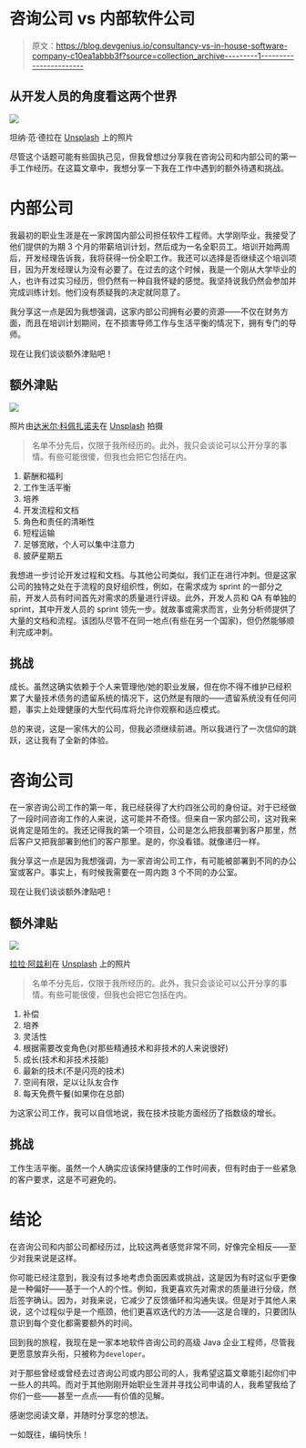 # 咨询公司 vs 内部软件公司

> 原文：<https://blog.devgenius.io/consultancy-vs-in-house-software-company-c10ea1abbb3f?source=collection_archive---------1----------------------->

## 从开发人员的角度看这两个世界

![](img/a402f9e2755a2f93b7f7fe8ea9c2157b.png)

坦纳·范·德拉在 [Unsplash](https://unsplash.com?utm_source=medium&utm_medium=referral) 上的照片

尽管这个话题可能有些固执己见，但我曾想过分享我在咨询公司和内部公司的第一手工作经历。在这篇文章中，我想分享一下我在工作中遇到的额外待遇和挑战。

# 内部公司

我最初的职业生涯是在一家跨国内部公司担任软件工程师。大学刚毕业，我接受了他们提供的为期 3 个月的带薪培训计划，然后成为一名全职员工。培训开始两周后，开发经理告诉我，我将获得一份全职工作。我还可以选择是否继续这个培训项目，因为开发经理认为没有必要了。在过去的这个时候，我是一个刚从大学毕业的人，也许有过实习经历，但仍然有一种自我怀疑的感觉。我坚持说我仍然会参加并完成训练计划。他们没有质疑我的决定就同意了。

我分享这一点是因为我想强调，这家内部公司拥有必要的资源——不仅在财务方面，而且在培训计划期间，在不损害导师工作与生活平衡的情况下，拥有专门的导师。

现在让我们谈谈额外津贴吧！

## 额外津贴

![](img/b51f01ef5169d007ff037281af6478ef.png)

照片由[达米尔·科佩扎诺夫](https://unsplash.com/@kpzhnv?utm_source=medium&utm_medium=referral)在 [Unsplash](https://unsplash.com?utm_source=medium&utm_medium=referral) 拍摄

> 名单不分先后，仅限于我所经历的。此外，我只会谈论可以公开分享的事情。有些可能很傻，但我也会把它包括在内。

1.  薪酬和福利
2.  工作生活平衡
3.  培养
4.  开发流程和文档
5.  角色和责任的清晰性
6.  短程运输
7.  足够宽敞，个人可以集中注意力
8.  披萨星期五

我想进一步讨论开发过程和文档。与其他公司类似，我们正在进行冲刺。但是这家公司的独特之处在于流程的良好组织性，例如，在需求成为 sprint 的一部分之前，开发人员有时间首先对需求的质量进行评级。此外，开发人员和 QA 有单独的 sprint，其中开发人员的 sprint 领先一步。就故事或需求而言，业务分析师提供了大量的文档和流程。该团队尽管不在同一地点(有些在另一个国家)，但仍然能够顺利完成冲刺。

## 挑战

成长。虽然这确实依赖于个人来管理他/她的职业发展，但在你不得不维护已经积累了大量技术债务的遗留系统的情况下，这仍然是有限的——遗留系统没有任何问题，事实上处理健康的大型代码库将允许你观察和适应模式。

总的来说，这是一家伟大的公司，但我必须继续前进。所以我进行了一次信仰的跳跃，这让我有了全新的体验。

# 咨询公司

在一家咨询公司工作的第一年，我已经获得了大约四张公司的身份证。对于已经做了一段时间咨询工作的人来说，这可能并不奇怪。但来自一家内部公司，这对我来说肯定是陌生的。我还记得我的第一个项目，公司是怎么把我部署到客户那里，然后客户又把我部署到他们的客户那里。是的，你没看错。就像递归一样。

我分享这一点是因为我想强调，为一家咨询公司工作，有可能被部署到不同的办公室或客户。事实上，有时候我需要在一周内跑 3 个不同的办公室。

现在让我们谈谈额外津贴吧！

## 额外津贴

![](img/76eb5dee0b30c93821c14c72aae04ef9.png)

[拉拉·阿兹利](https://unsplash.com/@lazizli?utm_source=medium&utm_medium=referral)在 [Unsplash](https://unsplash.com?utm_source=medium&utm_medium=referral) 上的照片

> 名单不分先后，仅限于我所经历的。此外，我只会谈论可以公开分享的事情。有些可能很傻，但我也会把它包括在内。

1.  补偿
2.  培养
3.  灵活性
4.  根据需要改变角色(对那些精通技术和非技术的人来说很好)
5.  成长(技术和非技术技能)
6.  最新的技术(不是闪亮的技术)
7.  空间有限，足以让队友合作
8.  每天免费午餐(如果你在总部)

为这家公司工作，我可以自信地说，我在技术技能方面经历了指数级的增长。

## 挑战

工作生活平衡。虽然一个人确实应该保持健康的工作时间表，但有时由于一些紧急的客户要求，这是不可避免的。

# 结论

在咨询公司和内部公司都经历过，比较这两者感觉非常不同，好像完全相反——至少对我来说是这样。

你可能已经注意到，我没有过多地考虑负面因素或挑战，这是因为有时这似乎更像是一种偏好——基于一个人的个性。例如，我更喜欢先对需求的质量进行分级，然后签字确认。因为，对我来说，它减少了反馈循环和沟通失误。但是对于其他人来说，这个过程似乎是一个瓶颈，他们更喜欢迭代的方法——这是合理的，只要团队意识到每个变化都需要额外的时间。

回到我的旅程，我现在是一家本地软件咨询公司的高级 Java 企业工程师，尽管我更愿意放弃头衔，只被称为`developer`。

对于那些曾经或曾经去过咨询公司或内部公司的人，我希望这篇文章能引起你们中一些人的共鸣。而对于其他刚刚开始职业生涯并寻找公司申请的人，我希望我给了你们一些——甚至一点点——有价值的见解。

感谢您阅读文章，并随时分享您的想法。

一如既往，编码快乐！